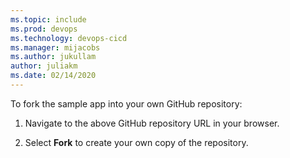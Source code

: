 ```yaml
---
ms.topic: include
ms.prod: devops
ms.technology: devops-cicd
ms.manager: mijacobs
ms.author: jukullam
author: juliakm
ms.date: 02/14/2020
---
```


To fork the sample app into your own GitHub repository:

 1. Navigate to the above GitHub repository URL in your browser.

 1. Select **Fork** to create your own copy of the repository.
